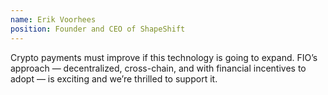 ```yaml
---
name: Erik Voorhees
position: Founder and CEO of ShapeShift
---
```


Crypto payments must improve if this technology is going to expand. FIO’s approach —
                            decentralized, cross-chain, and with financial incentives to adopt — is exciting and
                            we’re thrilled to support it.